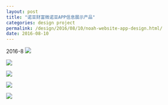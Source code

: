 ```yaml
---
layout: post
title: "诺亚财富微诺亚APP信息展示产品"
categories: design project
permalink: /design/2016/08/10/noah-website-app-design.html/
date: 2016-08-10
---
```


2016-8
![](https://i.imgur.com/EIvochL.jpg)

![](https://i.imgur.com/pvHAfm4.jpg)

![](https://i.imgur.com/TturjBV.jpg)

![](https://i.imgur.com/RgLT6zZ.jpg)

![](https://i.imgur.com/WKXK42R.jpg)
